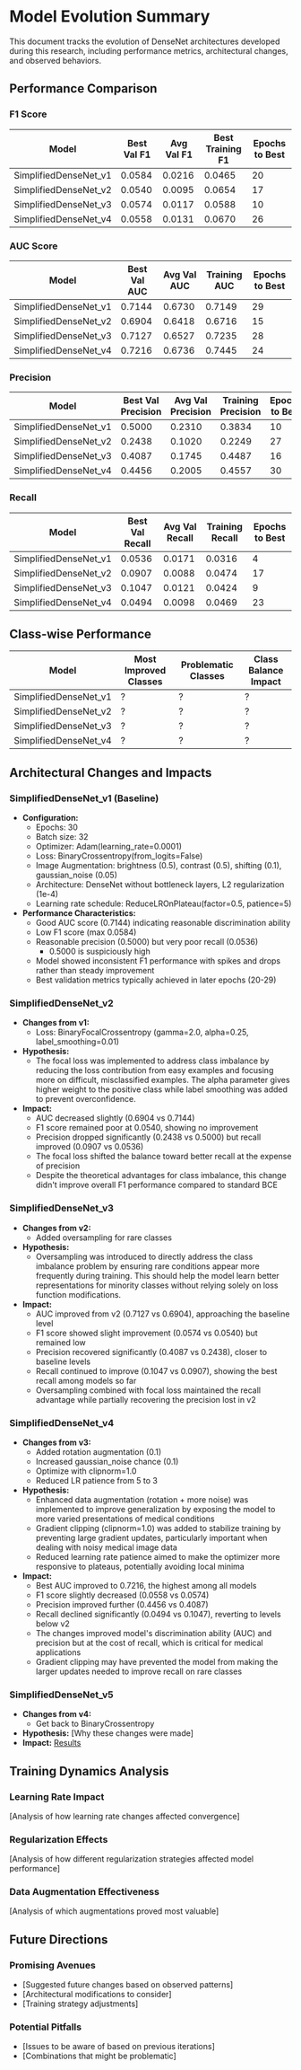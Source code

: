 # Model Evolution Summary

This document tracks the evolution of DenseNet architectures developed during this research, including performance metrics, architectural changes, and observed behaviors.

## Performance Comparison

### F1 Score

| Model | Best Val F1 | Avg Val F1 | Best Training F1 | Epochs to Best |
|-------|------------|------------|------------------|----------------|
| SimplifiedDenseNet_v1 | 0.0584 | 0.0216 | 0.0465 | 20 |
| SimplifiedDenseNet_v2 | 0.0540 | 0.0095 | 0.0654 | 17 |
| SimplifiedDenseNet_v3 | 0.0574 | 0.0117 | 0.0588 | 10 |
| SimplifiedDenseNet_v4 | 0.0558 | 0.0131 | 0.0670 | 26 |

### AUC Score

| Model | Best Val AUC | Avg Val AUC | Training AUC | Epochs to Best |
|-------|------------|------------|-------------|----------------|
| SimplifiedDenseNet_v1 | 0.7144 | 0.6730 | 0.7149 | 29 |
| SimplifiedDenseNet_v2 | 0.6904 | 0.6418 | 0.6716 | 15 |
| SimplifiedDenseNet_v3 | 0.7127 | 0.6527 | 0.7235 | 28 |
| SimplifiedDenseNet_v4 | 0.7216 | 0.6736 | 0.7445 | 24 |

### Precision

| Model | Best Val Precision | Avg Val Precision | Training Precision | Epochs to Best |
|-------|------------|------------|-------------|----------------|
| SimplifiedDenseNet_v1 | 0.5000 | 0.2310 | 0.3834 | 10 |
| SimplifiedDenseNet_v2 | 0.2438 | 0.1020 | 0.2249 | 27 |
| SimplifiedDenseNet_v3 | 0.4087 | 0.1745 | 0.4487 | 16 |
| SimplifiedDenseNet_v4 | 0.4456 | 0.2005 | 0.4557 | 30 |

### Recall

| Model | Best Val Recall | Avg Val Recall | Training Recall | Epochs to Best |
|-------|------------|------------|-------------|----------------|
| SimplifiedDenseNet_v1 | 0.0536 | 0.0171 | 0.0316 | 4 |
| SimplifiedDenseNet_v2 | 0.0907 | 0.0088 | 0.0474 | 17 |
| SimplifiedDenseNet_v3 | 0.1047 | 0.0121 | 0.0424 | 9 |
| SimplifiedDenseNet_v4 | 0.0494 | 0.0098 | 0.0469 | 23 |

## Class-wise Performance

| Model | Most Improved Classes | Problematic Classes | Class Balance Impact |
|-------|----------------------|---------------------|----------------------|
| SimplifiedDenseNet_v1 | ? | ? | ? |
| SimplifiedDenseNet_v2 | ? | ? | ? |
| SimplifiedDenseNet_v3 | ? | ? | ? |
| SimplifiedDenseNet_v4 | ? | ? | ? |

## Architectural Changes and Impacts

### SimplifiedDenseNet_v1 (Baseline)

- **Configuration:**
  - Epochs: 30
  - Batch size: 32
  - Optimizer: Adam(learning_rate=0.0001)
  - Loss: BinaryCrossentropy(from_logits=False)
  - Image Augmentation: brightness (0.5), contrast (0.5), shifting (0.1), gaussian_noise (0.05)
  - Architecture: DenseNet without bottleneck layers, L2 regularization (1e-4)
  - Learning rate schedule: ReduceLROnPlateau(factor=0.5, patience=5)
- **Performance Characteristics:**
  - Good AUC score (0.7144) indicating reasonable discrimination ability
  - Low F1 score (max 0.0584)
  - Reasonable precision (0.5000) but very poor recall (0.0536)
    - 0.5000 is suspiciously high
  - Model showed inconsistent F1 performance with spikes and drops rather than steady improvement
  - Best validation metrics typically achieved in later epochs (20-29)

### SimplifiedDenseNet_v2
- **Changes from v1:**
  - Loss: BinaryFocalCrossentropy (gamma=2.0, alpha=0.25, label_smoothing=0.01)
- **Hypothesis:** 
  - The focal loss was implemented to address class imbalance by reducing the loss contribution from easy examples and focusing more on difficult, misclassified examples. The alpha parameter gives higher weight to the positive class while label smoothing was added to prevent overconfidence.
- **Impact:**
  - AUC decreased slightly (0.6904 vs 0.7144)
  - F1 score remained poor at 0.0540, showing no improvement
  - Precision dropped significantly (0.2438 vs 0.5000) but recall improved (0.0907 vs 0.0536)
  - The focal loss shifted the balance toward better recall at the expense of precision
  - Despite the theoretical advantages for class imbalance, this change didn't improve overall F1 performance compared to standard BCE

### SimplifiedDenseNet_v3
- **Changes from v2:**
  - Added oversampling for rare classes
- **Hypothesis:** 
  - Oversampling was introduced to directly address the class imbalance problem by ensuring rare conditions appear more frequently during training. This should help the model learn better representations for minority classes without relying solely on loss function modifications.
- **Impact:** 
  - AUC improved from v2 (0.7127 vs 0.6904), approaching the baseline level
  - F1 score showed slight improvement (0.0574 vs 0.0540) but remained low
  - Precision recovered significantly (0.4087 vs 0.2438), closer to baseline levels
  - Recall continued to improve (0.1047 vs 0.0907), showing the best recall among models so far
  - Oversampling combined with focal loss maintained the recall advantage while partially recovering the precision lost in v2

### SimplifiedDenseNet_v4
- **Changes from v3:**
  - Added rotation augmentation (0.1)
  - Increased gaussian_noise chance (0.1)
  - Optimize with clipnorm=1.0
  - Reduced LR patience from 5 to 3
- **Hypothesis:** 
  - Enhanced data augmentation (rotation + more noise) was implemented to improve generalization by exposing the model to more varied presentations of medical conditions
  - Gradient clipping (clipnorm=1.0) was added to stabilize training by preventing large gradient updates, particularly important when dealing with noisy medical image data
  - Reduced learning rate patience aimed to make the optimizer more responsive to plateaus, potentially avoiding local minima
- **Impact:** 
  - Best AUC improved to 0.7216, the highest among all models
  - F1 score slightly decreased (0.0558 vs 0.0574)
  - Precision improved further (0.4456 vs 0.4087)
  - Recall declined significantly (0.0494 vs 0.1047), reverting to levels below v2
  - The changes improved model's discrimination ability (AUC) and precision but at the cost of recall, which is critical for medical applications
  - Gradient clipping may have prevented the model from making the larger updates needed to improve recall on rare classes

### SimplifiedDenseNet_v5
- **Changes from v4:**
  - Get back to BinaryCrossentropy
- **Hypothesis:** [Why these changes were made]
- **Impact:** [Results](models/Simplified_DenseNet_v5)

## Training Dynamics Analysis

### Learning Rate Impact
[Analysis of how learning rate changes affected convergence]

### Regularization Effects
[Analysis of how different regularization strategies affected model performance]

### Data Augmentation Effectiveness
[Analysis of which augmentations proved most valuable]

## Future Directions

### Promising Avenues
- [Suggested future changes based on observed patterns]
- [Architectural modifications to consider]
- [Training strategy adjustments]

### Potential Pitfalls
- [Issues to be aware of based on previous iterations]
- [Combinations that might be problematic]